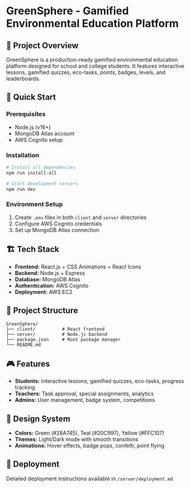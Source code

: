 # GreenSphere - Gamified Environmental Education Platform

## 🌱 Project Overview
GreenSphere is a production-ready gamified environmental education platform designed for school and college students. It features interactive lessons, gamified quizzes, eco-tasks, points, badges, levels, and leaderboards.

## 🚀 Quick Start

### Prerequisites
- Node.js (v16+)
- MongoDB Atlas account
- AWS Cognito setup

### Installation
```bash
# Install all dependencies
npm run install-all

# Start development servers
npm run dev
```

### Environment Setup
1. Create `.env` files in both `client` and `server` directories
2. Configure AWS Cognito credentials
3. Set up MongoDB Atlas connection

## 🏗️ Tech Stack
- **Frontend:** React.js + CSS Animations + React Icons
- **Backend:** Node.js + Express
- **Database:** MongoDB Atlas
- **Authentication:** AWS Cognito
- **Deployment:** AWS EC2

## 📁 Project Structure
```
GreenSphere/
├── client/          # React frontend
├── server/          # Node.js backend
├── package.json     # Root package manager
└── README.md
```

## 🎮 Features
- **Students:** Interactive lessons, gamified quizzes, eco-tasks, progress tracking
- **Teachers:** Task approval, special assignments, analytics
- **Admins:** User management, badge system, competitions

## 🎨 Design System
- **Colors:** Green (#28A745), Teal (#20C997), Yellow (#FFC107)
- **Themes:** Light/Dark mode with smooth transitions
- **Animations:** Hover effects, badge pops, confetti, point flying

## 🚀 Deployment
Detailed deployment instructions available in `/server/deployment.md`